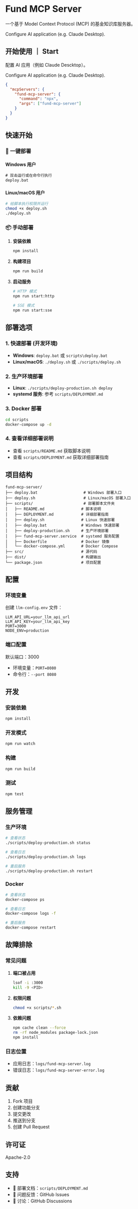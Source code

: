 # Fund MCP Server

一个基于 Model Context Protocol (MCP) 的基金知识库服务器。

Configure AI application (e.g. Claude Desktop).


## 开始使用 ｜ Start

配置 AI 应用（例如 Claude Descktop）。

Configure AI application (e.g. Claude Desktop).

```json
{
  "mcpServers": {
    "fund-mcp-server": {
      "command": "npx",
      "args": ["fund-mcp-server"]
    }
  }
}
```

## 快速开始

### 🚀 一键部署

#### Windows 用户

```cmd
# 双击运行或在命令行执行
deploy.bat
```

#### Linux/macOS 用户

```bash
# 给脚本执行权限并运行
chmod +x deploy.sh
./deploy.sh
```

### 📦 手动部署

1. **安装依赖**

   ```bash
   npm install
   ```
2. **构建项目**

   ```bash
   npm run build
   ```
3. **启动服务**

   ```bash
   # HTTP 模式
   npm run start:http

   # SSE 模式
   npm run start:sse
   ```

## 部署选项

### 1. 快速部署 (开发环境)

- **Windows**: `deploy.bat` 或 `scripts\deploy.bat`
- **Linux/macOS**: `./deploy.sh` 或 `./scripts/deploy.sh`

### 2. 生产环境部署

- **Linux**: `./scripts/deploy-production.sh deploy`
- **systemd 服务**: 参考 `scripts/DEPLOYMENT.md`

### 3. Docker 部署

```bash
cd scripts
docker-compose up -d
```

### 4. 查看详细部署说明

- 查看 `scripts/README.md` 获取脚本说明
- 查看 `scripts/DEPLOYMENT.md` 获取详细部署指南

## 项目结构

```
fund-mcp-server/
├── deploy.bat                    # Windows 部署入口
├── deploy.sh                     # Linux/macOS 部署入口
├── scripts/                      # 部署脚本文件夹
│   ├── README.md                # 脚本说明
│   ├── DEPLOYMENT.md            # 详细部署指南
│   ├── deploy.sh                # Linux 快速部署
│   ├── deploy.bat               # Windows 快速部署
│   ├── deploy-production.sh     # 生产环境部署
│   ├── fund-mcp-server.service  # systemd 服务配置
│   ├── Dockerfile               # Docker 镜像
│   └── docker-compose.yml       # Docker Compose
├── src/                         # 源代码
├── dist/                        # 构建输出
└── package.json                 # 项目配置
```

## 配置

### 环境变量

创建 `llm-config.env` 文件：

```env
LLM_API_URL=your_llm_api_url
LLM_API_KEY=your_llm_api_key
PORT=3000
NODE_ENV=production
```

### 端口配置

默认端口：3000

- 环境变量：`PORT=8080`
- 命令行：`--port 8080`

## 开发

### 安装依赖

```bash
npm install
```

### 开发模式

```bash
npm run watch
```

### 构建

```bash
npm run build
```

### 测试

```bash
npm test
```

## 服务管理

### 生产环境

```bash
# 查看状态
./scripts/deploy-production.sh status

# 查看日志
./scripts/deploy-production.sh logs

# 重启服务
./scripts/deploy-production.sh restart
```

### Docker

```bash
# 查看状态
docker-compose ps

# 查看日志
docker-compose logs -f

# 重启服务
docker-compose restart
```

## 故障排除

### 常见问题

1. **端口被占用**

   ```bash
   lsof -i :3000
   kill -9 <PID>
   ```
2. **权限问题**

   ```bash
   chmod +x scripts/*.sh
   ```
3. **依赖问题**

   ```bash
   npm cache clean --force
   rm -rf node_modules package-lock.json
   npm install
   ```

### 日志位置

- 应用日志：`logs/fund-mcp-server.log`
- 错误日志：`logs/fund-mcp-server-error.log`

## 贡献

1. Fork 项目
2. 创建功能分支
3. 提交更改
4. 推送到分支
5. 创建 Pull Request

## 许可证

Apache-2.0

## 支持

- 📖 部署文档：`scripts/DEPLOYMENT.md`
- 🐛 问题反馈：GitHub Issues
- 💬 讨论：GitHub Discussions
